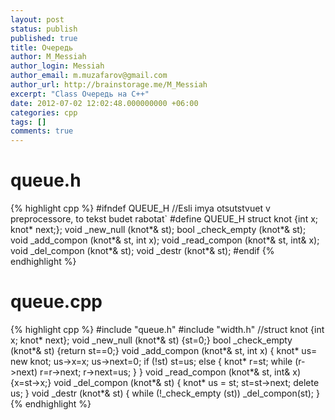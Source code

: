 ```yaml
---
layout: post
status: publish
published: true
title: Очередь
author: M_Messiah
author_login: Messiah
author_email: m.muzafarov@gmail.com
author_url: http://brainstorage.me/M_Messiah
excerpt: "Class Очередь на C++"
date: 2012-07-02 12:02:48.000000000 +06:00
categories: cpp
tags: []
comments: true
---
```


# queue.h #
{% highlight cpp %}
#ifndef QUEUE_H //Esli imya otsutstvuet v preprocessore, to tekst budet rabotat`
#define QUEUE_H
struct knot {int x; knot* next;};
void _new_null (knot*& st);
bool _check_empty (knot*& st);
void _add_compon (knot*& st, int x);
void _read_compon (knot*& st, int& x);
void _del_compon (knot*& st);
void _destr (knot*& st);
#endif
{% endhighlight %}
# queue.cpp #
{% highlight cpp %}
#include "queue.h"
#include "width.h"
//struct knot {int x; knot* next};
void _new_null (knot*& st) {st=0;}
bool _check_empty (knot*& st) {return st==0;}
void _add_compon (knot*& st, int x) {
	knot* us= new knot;
	us->x=x;
	us->next=0;
	if (!st) st=us;
	else { 
		knot* r=st;
		while (r->next) r=r->next;
		r->next=us;
	}
}
void _read_compon (knot*& st, int& x) {x=st->x;}
void _del_compon (knot*& st) {
	knot* us = st;
	st=st->next;
	delete us;
}
void _destr (knot*& st) {
	while (!_check_empty (st)) _del_compon(st);
}
{% endhighlight %}
